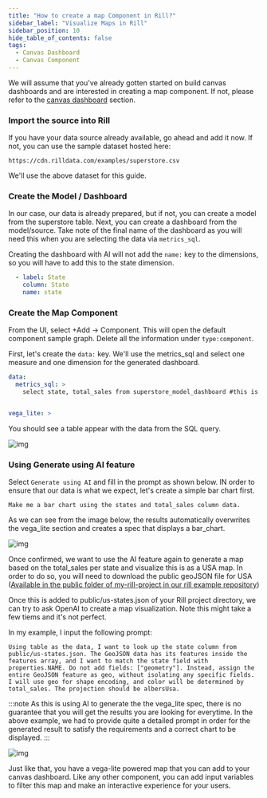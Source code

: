 ```yaml
---
title: "How to create a map Component in Rill?"
sidebar_label: "Visualize Maps in Rill"
sidebar_position: 10
hide_table_of_contents: false
tags:
  - Canvas Dashboard
  - Canvas Component
---
```


We will assume that you've already gotten started on build canvas dashboards and are interested in creating a map component. If not, please refer to the [canvas dashboard](/tutorials/rill_advanced_features/canvas_dashboards/getting-started) section.

### Import the source into Rill
If you have your data source already available, go ahead and add it now. If not, you can use the sample dataset hosted here:
```
https://cdn.rilldata.com/examples/superstore.csv
```
We'll use the above dataset for this guide.


### Create the Model / Dashboard

In our case, our data is already prepared, but if not, you can create a model from the superstore table. Next, you can create a dashboard from the model/source. Take note of the final name of the dashboard as you will need this when you are selecting the data via `metrics_sql`.

Creating the dashboard with AI will not add the `name:` key to the dimensions, so you will have to add this to the state dimension.

```yaml
  - label: State
    column: State
    name: state
```

### Create the Map Component

From the UI, select +Add -> Component.
This will open the default component sample graph. Delete all the information under `type:component`.

First, let's create the `data:` key. We'll use the metrics_sql and select one measure and one dimension for the generated dashboard.

```yaml
data:
  metrics_sql: >
    select state, total_sales from superstore_model_dashboard #this is the name of your dashboard.yaml


vega_lite: >
```

You should see a table appear with the data from the SQL query.

![img](/img/tutorials/other/maps/data.png)


### Using Generate using AI feature

Select `Generate using AI` and fill in the prompt as shown below. IN order to ensure that our data is what we expect, let's create a simple bar chart first.

```
Make me a bar chart using the states and total_sales column data.
```
As we can see from the image below, the results automatically overwrites the vega_lite section and creates a spec that displays a bar_chart.

![img](/img/tutorials/other/maps/bar.png)


Once confirmed, we want to use the AI feature again to generate a map based on the total_sales per state and visualize this is as a USA map. In order to do so, you will need to download the public geoJSON file for USA ([Available in the public folder of my-rill-project in our rill example repository](https://github.com/rilldata/rill-examples/blob/main/my-rill-tutorial/public/us-states.json))

Once this is added to public/us-states.json of your Rill project directory, we can try to ask OpenAI to create a map visualization. Note this might take a few tiems and it's not perfect.


In my example, I input the following prompt:
```
Using table as the data, I want to look up the state column from public/us-states.json. The GeoJSON data has its features inside the features array, and I want to match the state field with properties.NAME. Do not add fields: ["geometry"]. Instead, assign the entire GeoJSON feature as geo, without isolating any specific fields. I will use geo for shape encoding, and color will be determined by total_sales. The projection should be albersUsa.
```
:::note
As this is using AI to generate the the vega_lite spec, there is no guarantee that you will get the results you are looking for everytime. In the above example, we had to provide quite a detailed prompt in order for the generated result to satisfy the requirements and a correct chart to be displayed.
:::

![img](/img/tutorials/other/maps/map_fixed.png)


Just like that, you have a vega-lite powered map that you can add to your canvas dashboard. Like any other component, you can add input variables to filter this map and make an interactive experience for your users.